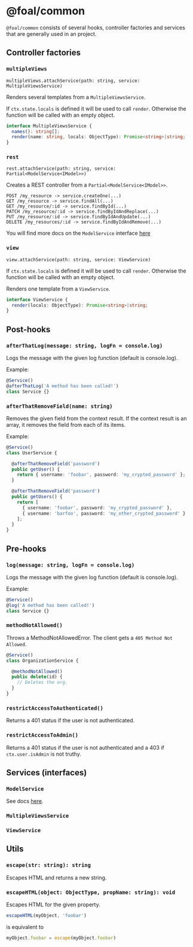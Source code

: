 # @foal/common

`@foal/common` consists of several hooks, controller factories and services that are generally used in an project.

## Controller factories

### `multipleViews`

`multipleViews.attachService(path: string, service: MultipleViewsService)`

Renders several templates from a `MultipleViewsService`.

If `ctx.state.locals` is defined it will be used to call `render`. Otherwise the function will be called with an empty object.

```typescript
interface MultipleViewsService {
  names(): string[];
  render(name: string, locals: ObjectType): Promise<string>|string;
}
```

### `rest`

`rest.attachService(path: string, service: Partial<ModelService<IModel>>)`

Creates a REST controller from a `Partial<ModelService<IModel>>`.

```
POST /my_resource -> service.createOne(...)
GET /my_resource -> service.findAll(...)
GET /my_resource/:id -> service.findById(...)
PATCH /my_resource/:id -> service.findByIdAndReplace(...)
PUT /my_resource/:id -> service.findByIdAndUpdate(...)
DELETE /my_resources/:id -> service.findByIdAndRemove(...)
```

You will find more docs on the `ModelService` interface [here](https://github.com/FoalTS/foal/blob/model-usermodel-authentication/packages/common/src/services/model-service.interface.ts)

### `view`

`view.attachService(path: string, service: ViewService)`

If `ctx.state.locals` is defined it will be used to call `render`. Otherwise the function will be called with an empty object.

Renders one template from a `ViewService`.

```typescript
interface ViewService {
  render(locals: ObjectType): Promise<string>|string;
}
```

## Post-hooks

### `afterThatLog(message: string, logFn = console.log)`

Logs the message with the given log function (default is console.log).

Example:
```typescript
@Service()
@afterThatLog('A method has been called!')
class Service {}
```

### `afterThatRemoveField(name: string)`

Removes the given field from the context result. If the context result is an array, it removes the field from each of its items.

Example:
```typescript
@Service()
class UserService {

  @afterThatRemoveField('password')
  public getUser() {
    return { username: 'foobar', password: 'my_crypted_password' };
  }

  @afterThatRemoveField('password')
  public getUsers() {
    return [
      { username: 'foobar', password: 'my_crypted_password' },
      { username: 'barfoo', password: 'my_other_crypted_password' }
    ];
  }
}
```

## Pre-hooks

### `log(message: string, logFn = console.log)`

Logs the message with the given log function (default is console.log).

Example:
```typescript
@Service()
@log('A method has been called!')
class Service {}
```

### `methodNotAllowed()`

Throws a MethodNotAllowedError. The client gets a `405 Method Not Allowed`.

```typescript
@Service()
class OrganizationService {

  @methodNotAllowed()
  public delete(id) {
    // Deletes the org.
  }
}
```

### `restrictAccessToAuthenticated()`

Returns a 401 status if the user is not authenticated.

### `restrictAccessToAdmin()`

Returns a 401 status if the user is not authenticated and a 403 if `ctx.user.isAdmin` is not truthy.

## Services (interfaces)

### `ModelService`

See docs [here](https://github.com/FoalTS/foal/blob/model-usermodel-authentication/packages/common/src/services/model-service.interface.ts).

### `MultipleViewsService`

### `ViewService`

## Utils

### `escape(str: string): string`

Escapes HTML and returns a new string.

### `escapeHTML(object: ObjectType, propName: string): void`

Escapes HTML for the given property.

```typescript
escapeHTML(myObject, 'foobar')
```
is equivalent to
```typescript
myObject.foobar = escape(myObject.foobar)
```